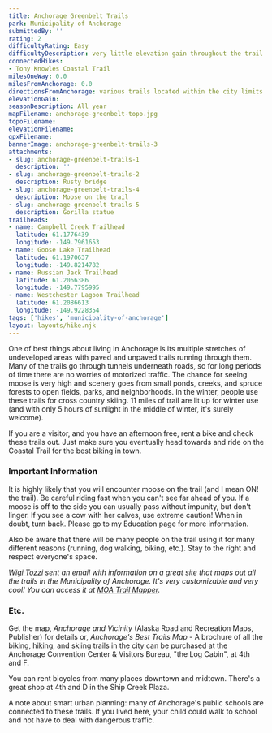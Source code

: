 ```yaml
---
title: Anchorage Greenbelt Trails
park: Municipality of Anchorage
submittedBy: ''
rating: 2
difficultyRating: Easy
difficultyDescription: very little elevation gain throughout the trail system
connectedHikes:
- Tony Knowles Coastal Trail
milesOneWay: 0.0
milesFromAnchorage: 0.0
directionsFromAnchorage: various trails located within the city limits
elevationGain: 
seasonDescription: All year
mapFilename: anchorage-greenbelt-topo.jpg
topoFilename: 
elevationFilename: 
gpxFilename: 
bannerImage: anchorage-greenbelt-trails-3
attachments:
- slug: anchorage-greenbelt-trails-1
  description: ''
- slug: anchorage-greenbelt-trails-2
  description: Rusty bridge
- slug: anchorage-greenbelt-trails-4
  description: Moose on the trail
- slug: anchorage-greenbelt-trails-5
  description: Gorilla statue
trailheads:
- name: Campbell Creek Trailhead
  latitude: 61.1776439
  longitude: -149.7961653
- name: Goose Lake Trailhead
  latitude: 61.1970637
  longitude: -149.8214782
- name: Russian Jack Trailhead
  latitude: 61.2066386
  longitude: -149.7795995
- name: Westchester Lagoon Trailhead
  latitude: 61.2086613
  longitude: -149.9228354
tags: ['hikes', 'municipality-of-anchorage']
layout: layouts/hike.njk
---
```

One of best things about living in Anchorage is its multiple stretches of undeveloped areas with paved and unpaved trails running through them. Many of the trails go through tunnels underneath roads, so for long periods of time there are no worries of motorized traffic. The chance for seeing moose is very high and scenery goes from small ponds, creeks, and spruce forests to open fields, parks, and neighborhoods. In the winter, people use these trails for cross country skiing. 11 miles of trail are lit up for winter use (and with only 5 hours of sunlight in the middle of winter, it's surely welcome).

If you are a visitor, and you have an afternoon free, rent a bike and check these trails out. Just make sure you eventually head towards and ride on the Coastal Trail for the best biking in town.

### Important Information

It is highly likely that you will encounter moose on the trail (and I mean ON! the trail). Be careful riding fast when you can't see far ahead of you. If a moose is off to the side you can usually pass without impunity, but don't linger. If you see a cow with her calves, use extreme caution! When in doubt, turn back. Please go to my Education page for more information.

Also be aware that there will be many people on the trail using it for many different reasons (running, dog walking, biking, etc.). Stay to the right and respect everyone's space. 

*[Wigi Tozzi](http://alaskavacationstore.com/main.html) sent an email with information on a great site that maps out all the trails in the Municipality of Anchorage. It's very customizable and very cool! You can access it at [MOA Trail Mapper](http://munimaps.muni.org/moagis/index.htm).*

### Etc.

Get the map, *Anchorage and Vicinity* (Alaska Road and Recreation Maps, Publisher) for details or, *Anchorage's Best Trails Map* - A brochure of all the biking, hiking, and skiing trails in the city can be purchased at the Anchorage Convention Center & Visitors Bureau, "the Log Cabin", at 4th and F.

You can rent bicycles from many places downtown and midtown. There's a great shop at 4th and D in the Ship Creek Plaza.

A note about smart urban planning: many of Anchorage's public schools are connected to these trails. If you lived here, your child could walk to school and not have to deal with dangerous traffic.
